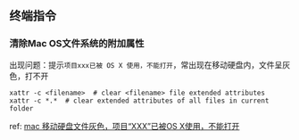 ## 终端指令

### 清除Mac OS文件系统的附加属性

出现问题：提示`项目xxx已被 OS X 使用，不能打开`，常出现在移动硬盘内，文件呈灰色，打不开

```shell
xattr -c <filename>  # clear <filename> file extended attributes
xattr -c *.*  # clear extended attributes of all files in current folder
```

ref: [mac 移动硬盘文件灰色，项目“XXX”已被OS X使用，不能打开](https://www.jianshu.com/p/a4533888a2a2)
